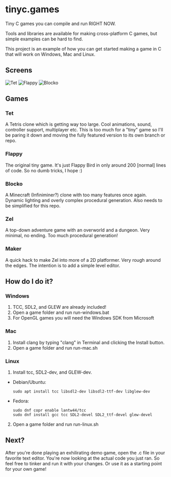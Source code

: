 # tinyc.games
Tiny C games you can compile and run RIGHT NOW.

Tools and libraries are available for making cross-platform C games, but simple examples can be hard to find.

This project is an example of how you can get started making a game in C that will work on Windows, Mac and Linux.

## Screens

![Tet](https://raw.githubusercontent.com/superjer/tinyc.games/gh-pages/images/tet-tiny.png)
![Flappy](https://raw.githubusercontent.com/superjer/tinyc.games/gh-pages/images/flappy-tiny.png)
![Blocko](https://raw.githubusercontent.com/superjer/tinyc.games/gh-pages/images/shadow-blocko.png)

## Games

### Tet
A Tetris clone which is getting way too large. Cool animations, sound, controller support, multiplayer etc.
This is too much for a "tiny" game so I'll be paring it down and moving the fully featured version to its own branch or repo.

### Flappy
The original tiny game. It's just Flappy Bird in only around 200 [normal] lines of code. So no dumb tricks, I hope :)

### Blocko
A Minecraft (Infiniminer?) clone with too many features once again. Dynamic lighting and overly complex procedural generation.
Also needs to be simplified for this repo.

### Zel
A top-down adventure game with an overworld and a dungeon. Very minimal, no ending. Too much procedural generation!

### Maker
A quick hack to make Zel into more of a 2D platformer. Very rough around the edges. The intention is to add a simple level editor.

## How do I do it?

### Windows
1. TCC, SDL2, and GLEW are already included!
2. Open a game folder and run run-windows.bat
3. For OpenGL games you will need the Windows SDK from Microsoft

### Mac
1. Install clang by typing "clang" in Terminal and clicking the Install button.
2. Open a game folder and run run-mac.sh

### Linux
1. Install tcc, SDL2-dev, and GLEW-dev.
  - Debian/Ubuntu:
    ```
    sudo apt install tcc libsdl2-dev libsdl2-ttf-dev libglew-dev
    ```
  - Fedora:
    ```
    sudo dnf copr enable lantw44/tcc
    sudo dnf install gcc tcc SDL2-devel SDL2_ttf-devel glew-devel
    ```

2. Open a game folder and run run-linux.sh

## Next?

After you're done playing an exhilirating demo game, open the .c file in your favorite text editor. You're now looking at the actual code you just ran. So feel free to tinker and run it with your changes. Or use it as a starting point for your own game!
